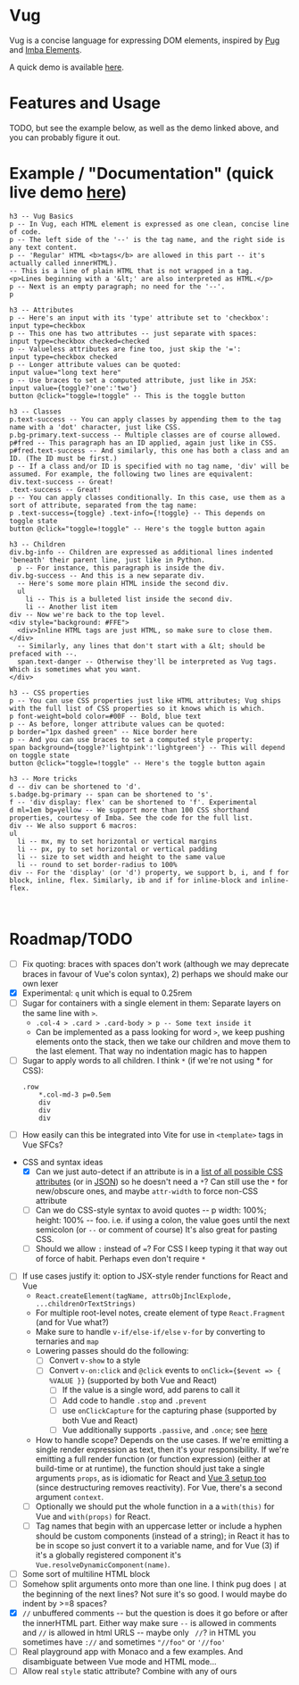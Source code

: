 # Vug

Vug is a concise language for expressing DOM elements, inspired by [Pug](https://pugjs.org/) and [Imba Elements](https://imba.io/docs/tags).

A quick demo is available [here](https://jsitor.com/preview/lpF52jP-s).

# Features and Usage

TODO, but see the example below, as well as the demo linked above, and you can probably figure it out.

# Example / "Documentation" (quick live demo [here](https://jsitor.com/preview/lpF52jP-s))

```
h3 -- Vug Basics
p -- In Vug, each HTML element is expressed as one clean, concise line of code.
p -- The left side of the '--' is the tag name, and the right side is any text content.
p -- 'Regular' HTML <b>tags</b> are allowed in this part -- it's actually called innerHTML).
-- This is a line of plain HTML that is not wrapped in a tag.
<p>Lines beginning with a '&lt;' are also interpreted as HTML.</p>
p -- Next is an empty paragraph; no need for the '--'.
p

h3 -- Attributes
p -- Here's an input with its 'type' attribute set to 'checkbox':
input type=checkbox
p -- This one has two attributes -- just separate with spaces:
input type=checkbox checked=checked
p -- Valueless attributes are fine too, just skip the '=':
input type=checkbox checked
p -- Longer attribute values can be quoted:
input value="long text here"
p -- Use braces to set a computed attribute, just like in JSX:
input value={toggle?'one':'two'}
button @click="toggle=!toggle" -- This is the toggle button

h3 -- Classes
p.text-success -- You can apply classes by appending them to the tag name with a 'dot' character, just like CSS. 
p.bg-primary.text-success -- Multiple classes are of course allowed.
p#fred -- This paragraph has an ID applied, again just like in CSS.
p#fred.text-success -- And similarly, this one has both a class and an ID. (The ID must be first.)
p -- If a class and/or ID is specified with no tag name, 'div' will be assumed. For example, the following two lines are equivalent:
div.text-success -- Great!
.text-success -- Great!
p -- You can apply classes conditionally. In this case, use them as a sort of attribute, separated from the tag name:
p .text-success={toggle} .text-info={!toggle} -- This depends on toggle state
button @click="toggle=!toggle" -- Here's the toggle button again

h3 -- Children
div.bg-info -- Children are expressed as additional lines indented 'beneath' their parent line, just like in Python.
  p -- For instance, this paragraph is inside the div.
div.bg-success -- And this is a new separate div.
  -- Here's some more plain HTML inside the second div.
  ul
    li -- This is a bulleted list inside the second div.
    li -- Another list item
div -- Now we're back to the top level.
<div style="background: #FFE">
  <div>Inline HTML tags are just HTML, so make sure to close them.</div>
  -- Similarly, any lines that don't start with a &lt; should be prefaced with --.
  span.text-danger -- Otherwise they'll be interpreted as Vug tags. Which is sometimes what you want.
</div>

h3 -- CSS properties
p -- You can use CSS properties just like HTML attributes; Vug ships with the full list of CSS properties so it knows which is which.
p font-weight=bold color=#00F -- Bold, blue text
p -- As before, longer attribute values can be quoted:
p border="1px dashed green" -- Nice border here
p -- And you can use braces to set a computed style property:
span background={toggle?'lightpink':'lightgreen'} -- This will depend on toggle state
button @click="toggle=!toggle" -- Here's the toggle button again

h3 -- More tricks
d -- div can be shortened to 'd'.
s.badge.bg-primary -- span can be shortened to 's'.
f -- 'div display: flex' can be shortened to 'f'. Experimental
d ml=1em bg=yellow -- We support more than 100 CSS shorthand properties, courtesy of Imba. See the code for the full list.
div -- We also support 6 macros:
ul
  li -- mx, my to set horizontal or vertical margins
  li -- px, py to set horizontal or vertical padding
  li -- size to set width and height to the same value
  li -- round to set border-radius to 100%
div -- For the 'display' (or 'd') property, we support b, i, and f for block, inline, flex. Similarly, ib and if for inline-block and inline-flex.

  
```


# Roadmap/TODO

- [ ] Fix quoting: braces with spaces don't work (although we may deprecate braces in favour of Vue's colon syntax), 2) perhaps we should make our own lexer
- [x] Experimental: `q` unit which is equal to 0.25rem
- [ ] Sugar for containers with a single element in them: Separate layers on the same line with `>`.
    - `.col-4 > .card > .card-body > p -- Some text inside it`
    - Can be implemented as a pass looking for word `>`, we keep pushing elements onto the stack, then we take our children and move them to the last element. That way no indentation magic has to happen
- [ ] Sugar to apply words to all children. I think `*` (if we're not using * for CSS):
    ```
    .row
        *.col-md-3 p=0.5em
        div
        div
        div
    ```
- [ ] How easily can this be integrated into Vite for use in `<template>` tags in Vue SFCs?
- CSS and syntax ideas
    - [x] Can we just auto-detect if an attribute is in a [list of all possible CSS attributes](https://www.w3.org/Style/CSS/all-properties.en.html) (or in [JSON](https://www.w3.org/Style/CSS/all-properties.en.json)) so he doesn't need a `*`? Can still use the `*` for new/obscure ones, and maybe `attr-width` to force non-CSS attribute
    - [ ] Can we do CSS-style syntax to avoid quotes -- p width: 100%; height: 100% -- foo. i.e. if using a colon, the value goes until the next semicolon (or `--` or comment of course) It's also great for pasting CSS. 
    - [ ] Should we allow `:` instead of `=`? For CSS I keep typing it that way out of force of habit. Perhaps even don't require `*`
- [ ] If use cases justify it: option to JSX-style render functions for React and Vue
    - `React.createElement(tagName, attrsObjInclExplode, ...childrenOrTextStrings)`
    -  For multiple root-level notes, create element of type `React.Fragment` (and for Vue what?)
    - Make sure to handle `v-if/else-if/else` `v-for` by converting to ternaries and `map`
    - Lowering passes should do the following:
        - [ ] Convert `v-show` to a style
        - [ ] Convert `v-on:click` and `@click` events to `onClick={$event => { %VALUE }}` (supported by both Vue and React)
            - [ ] If the value is a single word, add parens to call it
            - [ ] Add code to handle `.stop` and `.prevent`
            - [ ] use `onClickCapture` for the capturing phase (supported by both Vue and React)
            - [ ] Vue additionally supports `.passive`, and `.once`; see [here](https://v3.vuejs.org/guide/render-function.html#v-on)
    - How to handle scope? Depends on the use cases. If we're emitting a single render expression as text, then it's your responsibility. If we're emitting a full render function (or function expression) (either at build-time or at runtime), the function should just take a single arguments `props`, as is idiomatic for React and [Vue 3 setup too](https://v3.vuejs.org/guide/composition-api-setup.html) (since destructuring removes reactivity). For Vue, there's a second argument `context`.
    - [ ] Optionally we should put the whole function in a a `with(this)` for Vue and `with(props)` for React.
    - [ ] Tag names that begin with an uppercase letter or include a hyphen should be custom components (instead of a string); in React it has to be in scope so just convert it to a variable name, and for Vue (3) if it's a globally registered component it's `Vue.resolveDynamicComponent(name)`.
- [ ] Some sort of multiline HTML block
- [ ] Somehow split arguments onto more than one line. I think pug does `|` at the beginning of the next lines? Not sure it's so good. I would maybe do indent by >=8 spaces?
- [x] `//` unbuffered comments -- but the question is does it go before or after the innerHTML part. Either way make sure `--` is allowed in comments and `//` is allowed in html URLS -- maybe only ` //`? in HTML you sometimes have `://` and sometimes `"//foo"` or `'//foo'`
- [ ] Real playground app with Monaco and a few examples. And disambiguate between Vue mode and HTML mode...
- [ ] Allow real `style` static attribute? Combine with any of ours
